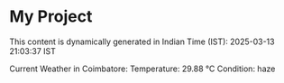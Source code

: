 # My Project

This content is dynamically generated in Indian Time (IST): 2025-03-13 21:03:37 IST


Current Weather in Coimbatore:
Temperature: 29.88 °C
Condition: haze
